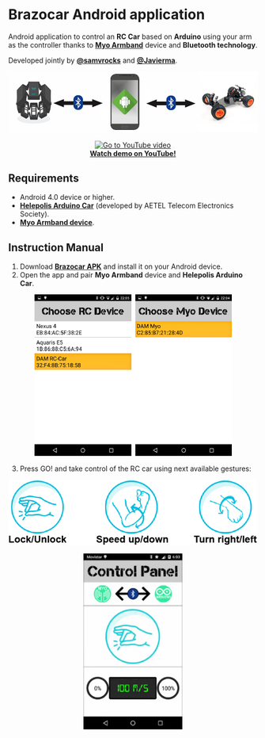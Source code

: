 # Brazocar Android application

Android application to control an **RC Car** based on **Arduino** using your arm as the controller thanks to **[Myo Armband](https://www.myo.com)** device and **Bluetooth technology**.

Developed jointly by **[@samvrocks](https://github.com/samvrocks)** and **[@Javierma](https://github.com/Javierma)**.

<p align="center">
  <img border="0" src="imgs/diagram.png">
</p>

<p align="center">
  <a href="https://www.youtube.com/watch?v=PfhPWDUyZ_s">
    <img border="0" alt="Go to YouTube video" src="https://img.youtube.com/vi/PfhPWDUyZ_s/0.jpg">
    <br/>
    <b>Watch demo on YouTube!</b>
  </a>
</p>

## Requirements
* Android 4.0 device or higher.
* **[Helepolis Arduino Car](https://github.com/Javierma/Helepolis)** (developed by AETEL Telecom Electronics Society).
* **[Myo Armband device](https://www.myo.com)**.

## Instruction Manual
1. Download **[Brazocar APK](src/BrazoCar/bin/BrazoCar.apk)** and install it on your Android device.
2. Open the app and pair **Myo Armband** device and **Helepolis Arduino Car**.
<p align="center">
  <img border="0" src="imgs/pairing.png">
</p>

3. Press GO! and take control of the RC car using next available gestures:
<p align="center">
  <img border="0" src="imgs/gestures.png">
</p>

<p align="center">
  <img border="0" src="imgs/screenshot.png" width="200">
</p>
